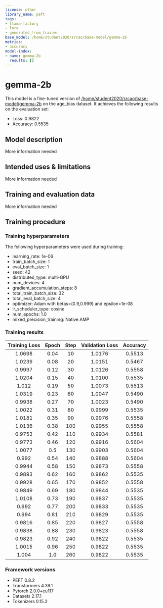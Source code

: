 ```yaml
---
license: other
library_name: peft
tags:
- llama-factory
- lora
- generated_from_trainer
base_model: /home/student2020/srcao/base-model/gemma-2b
metrics:
- accuracy
model-index:
- name: gemma-2b
  results: []
---
```


<!-- This model card has been generated automatically according to the information the Trainer had access to. You
should probably proofread and complete it, then remove this comment. -->

# gemma-2b

This model is a fine-tuned version of [/home/student2020/srcao/base-model/gemma-2b](https://huggingface.co//home/student2020/srcao/base-model/gemma-2b) on the age_bias dataset.
It achieves the following results on the evaluation set:
- Loss: 0.9822
- Accuracy: 0.5535

## Model description

More information needed

## Intended uses & limitations

More information needed

## Training and evaluation data

More information needed

## Training procedure

### Training hyperparameters

The following hyperparameters were used during training:
- learning_rate: 1e-06
- train_batch_size: 1
- eval_batch_size: 1
- seed: 42
- distributed_type: multi-GPU
- num_devices: 4
- gradient_accumulation_steps: 8
- total_train_batch_size: 32
- total_eval_batch_size: 4
- optimizer: Adam with betas=(0.9,0.999) and epsilon=1e-08
- lr_scheduler_type: cosine
- num_epochs: 1.0
- mixed_precision_training: Native AMP

### Training results

| Training Loss | Epoch | Step | Validation Loss | Accuracy |
|:-------------:|:-----:|:----:|:---------------:|:--------:|
| 1.0698        | 0.04  | 10   | 1.0176          | 0.5513   |
| 1.0239        | 0.08  | 20   | 1.0151          | 0.5467   |
| 0.9997        | 0.12  | 30   | 1.0126          | 0.5558   |
| 1.0204        | 0.15  | 40   | 1.0100          | 0.5535   |
| 1.012         | 0.19  | 50   | 1.0073          | 0.5513   |
| 1.0319        | 0.23  | 60   | 1.0047          | 0.5490   |
| 0.9938        | 0.27  | 70   | 1.0023          | 0.5490   |
| 1.0022        | 0.31  | 80   | 0.9999          | 0.5535   |
| 1.0181        | 0.35  | 90   | 0.9976          | 0.5558   |
| 1.0136        | 0.38  | 100  | 0.9955          | 0.5558   |
| 0.9753        | 0.42  | 110  | 0.9934          | 0.5581   |
| 0.9773        | 0.46  | 120  | 0.9916          | 0.5604   |
| 1.0077        | 0.5   | 130  | 0.9903          | 0.5604   |
| 0.992         | 0.54  | 140  | 0.9888          | 0.5604   |
| 0.9944        | 0.58  | 150  | 0.9873          | 0.5558   |
| 0.9893        | 0.62  | 160  | 0.9862          | 0.5535   |
| 0.9928        | 0.65  | 170  | 0.9852          | 0.5558   |
| 0.9849        | 0.69  | 180  | 0.9844          | 0.5535   |
| 1.0108        | 0.73  | 190  | 0.9837          | 0.5535   |
| 0.992         | 0.77  | 200  | 0.9833          | 0.5535   |
| 0.994         | 0.81  | 210  | 0.9829          | 0.5535   |
| 0.9816        | 0.85  | 220  | 0.9827          | 0.5558   |
| 0.9838        | 0.88  | 230  | 0.9823          | 0.5558   |
| 0.9823        | 0.92  | 240  | 0.9822          | 0.5535   |
| 1.0015        | 0.96  | 250  | 0.9822          | 0.5535   |
| 1.004         | 1.0   | 260  | 0.9822          | 0.5535   |


### Framework versions

- PEFT 0.8.2
- Transformers 4.38.1
- Pytorch 2.0.0+cu117
- Datasets 2.17.1
- Tokenizers 0.15.2